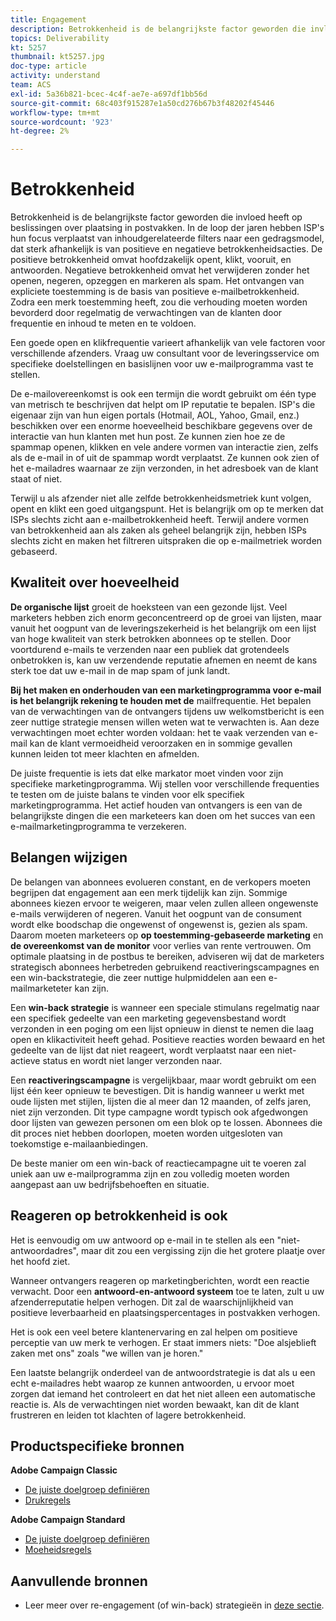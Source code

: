 ```yaml
---
title: Engagement
description: Betrokkenheid is de belangrijkste factor geworden die invloed heeft op beslissingen over plaatsing in postvakken.
topics: Deliverability
kt: 5257
thumbnail: kt5257.jpg
doc-type: article
activity: understand
team: ACS
exl-id: 5a36b821-bcec-4c4f-ae7e-a697df1bb56d
source-git-commit: 68c403f915287e1a50cd276b67b3f48202f45446
workflow-type: tm+mt
source-wordcount: '923'
ht-degree: 2%

---
```


# Betrokkenheid

Betrokkenheid is de belangrijkste factor geworden die invloed heeft op beslissingen over plaatsing in postvakken. In de loop der jaren hebben ISP&#39;s hun focus verplaatst van inhoudgerelateerde filters naar een gedragsmodel, dat sterk afhankelijk is van positieve en negatieve betrokkenheidsacties. De positieve betrokkenheid omvat hoofdzakelijk opent, klikt, vooruit, en antwoorden. Negatieve betrokkenheid omvat het verwijderen zonder het openen, negeren, opzeggen en markeren als spam. Het ontvangen van expliciete toestemming is de basis van positieve e-mailbetrokkenheid. Zodra een merk toestemming heeft, zou die verhouding moeten worden bevorderd door regelmatig de verwachtingen van de klanten door frequentie en inhoud te meten en te voldoen.

Een goede open en klikfrequentie varieert afhankelijk van vele factoren voor verschillende afzenders. Vraag uw consultant voor de leveringsservice om specifieke doelstellingen en basislijnen voor uw e-mailprogramma vast te stellen.

De e-mailovereenkomst is ook een termijn die wordt gebruikt om één type van metrisch te beschrijven dat helpt om IP reputatie te bepalen. ISP&#39;s die eigenaar zijn van hun eigen portals (Hotmail, AOL, Yahoo, Gmail, enz.) beschikken over een enorme hoeveelheid beschikbare gegevens over de interactie van hun klanten met hun post. Ze kunnen zien hoe ze de spammap openen, klikken en vele andere vormen van interactie zien, zelfs als de e-mail in of uit de spammap wordt verplaatst. Ze kunnen ook zien of het e-mailadres waarnaar ze zijn verzonden, in het adresboek van de klant staat of niet.

Terwijl u als afzender niet alle zelfde betrokkenheidsmetriek kunt volgen, opent en klikt een goed uitgangspunt. Het is belangrijk om op te merken dat ISPs slechts zicht aan e-mailbetrokkenheid heeft. Terwijl andere vormen van betrokkenheid aan als zaken als geheel belangrijk zijn, hebben ISPs slechts zicht en maken het filtreren uitspraken die op e-mailmetriek worden gebaseerd.

## Kwaliteit over hoeveelheid

**De organische lijst** groeit de hoeksteen van een gezonde lijst. Veel marketers hebben zich enorm geconcentreerd op de groei van lijsten, maar vanuit het oogpunt van de leveringszekerheid is het belangrijk om een lijst van hoge kwaliteit van sterk betrokken abonnees op te stellen. Door voortdurend e-mails te verzenden naar een publiek dat grotendeels onbetrokken is, kan uw verzendende reputatie afnemen en neemt de kans sterk toe dat uw e-mail in de map spam of junk landt.

**Bij het maken en onderhouden van een marketingprogramma voor e-mail is het belangrijk rekening te houden met de** mailfrequentie. Het bepalen van de verwachtingen van de ontvangers tijdens uw welkomstbericht is een zeer nuttige strategie mensen willen weten wat te verwachten is. Aan deze verwachtingen moet echter worden voldaan: het te vaak verzenden van e-mail kan de klant vermoeidheid veroorzaken en in sommige gevallen kunnen leiden tot meer klachten en afmelden.

De juiste frequentie is iets dat elke markator moet vinden voor zijn specifieke marketingprogramma. Wij stellen voor verschillende frequenties te testen om de juiste balans te vinden voor elk specifiek marketingprogramma. Het actief houden van ontvangers is een van de belangrijkste dingen die een marketeers kan doen om het succes van een e-mailmarketingprogramma te verzekeren.

## Belangen wijzigen

De belangen van abonnees evolueren constant, en de verkopers moeten begrijpen dat engagement aan een merk tijdelijk kan zijn. Sommige abonnees kiezen ervoor te weigeren, maar velen zullen alleen ongewenste e-mails verwijderen of negeren. Vanuit het oogpunt van de consument wordt elke boodschap die ongewenst of ongewenst is, gezien als spam. Daarom moeten marketeers op **op toestemming-gebaseerde marketing** en **de overeenkomst van de monitor** voor verlies van rente vertrouwen. Om optimale plaatsing in de postbus te bereiken, adviseren wij dat de marketers strategisch abonnees herbetreden gebruikend reactiveringscampagnes en een win-backstrategie, die zeer nuttige hulpmiddelen aan een e-mailmarketeter kan zijn.

Een **win-back strategie** is wanneer een speciale stimulans regelmatig naar een specifiek gedeelte van een marketing gegevensbestand wordt verzonden in een poging om een lijst opnieuw in dienst te nemen die laag open en klikactiviteit heeft gehad. Positieve reacties worden bewaard en het gedeelte van de lijst dat niet reageert, wordt verplaatst naar een niet-actieve status en wordt niet langer verzonden naar.

Een **reactiveringscampagne** is vergelijkbaar, maar wordt gebruikt om een lijst één keer opnieuw te bevestigen. Dit is handig wanneer u werkt met oude lijsten met stijlen, lijsten die al meer dan 12 maanden, of zelfs jaren, niet zijn verzonden. Dit type campagne wordt typisch ook afgedwongen door lijsten van gewezen personen om een blok op te lossen. Abonnees die dit proces niet hebben doorlopen, moeten worden uitgesloten van toekomstige e-mailaanbiedingen.

De beste manier om een win-back of reactiecampagne uit te voeren zal uniek aan uw e-mailprogramma zijn en zou volledig moeten worden aangepast aan uw bedrijfsbehoeften en situatie.

## Reageren op betrokkenheid is ook

Het is eenvoudig om uw antwoord op e-mail in te stellen als een &quot;niet-antwoordadres&quot;, maar dit zou een vergissing zijn die het grotere plaatje over het hoofd ziet.

Wanneer ontvangers reageren op marketingberichten, wordt een reactie verwacht. Door een **antwoord-en-antwoord systeem** toe te laten, zult u uw afzenderreputatie helpen verhogen. Dit zal de waarschijnlijkheid van positieve leverbaarheid en plaatsingspercentages in postvakken verhogen.

Het is ook een veel betere klantenervaring en zal helpen om positieve perceptie van uw merk te verhogen. Er staat immers niets: &quot;Doe alsjeblieft zaken met ons&quot; zoals &quot;we willen van je horen.&quot;

Een laatste belangrijk onderdeel van de antwoordstrategie is dat als u een echt e-mailadres hebt waarop ze kunnen antwoorden, u ervoor moet zorgen dat iemand het controleert en dat het niet alleen een automatische reactie is. Als de verwachtingen niet worden bewaakt, kan dit de klant frustreren en leiden tot klachten of lagere betrokkenheid.

## Productspecifieke bronnen

**Adobe Campaign Classic**

* [De juiste doelgroep definiëren](https://experienceleague.adobe.com/docs/campaign-standard/using/communication-channels/delivery-bestpractices/define-the-right-audience.html#communication-channels)
* [Drukregels](https://experienceleague.adobe.com/docs/campaign-classic/using/orchestrating-campaigns/campaign-optimization/pressure-rules.html)

**Adobe Campaign Standard**

* [De juiste doelgroep definiëren](https://experienceleague.adobe.com/docs/campaign-standard/using/communication-channels/delivery-bestpractices/define-the-right-audience.html)
* [Moeheidsregels](https://experienceleague.adobe.com/docs/campaign-standard/using/testing-and-sending/working-with-typology-rules/fatigue-rules.html)

## Aanvullende bronnen

* Leer meer over re-engagement (of win-back) strategieën in [deze sectie](/help/additional-resources/re-engagement.md).
